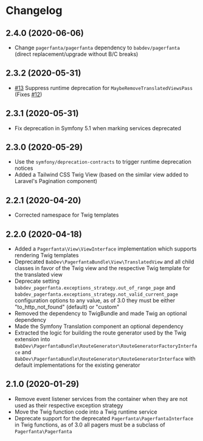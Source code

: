 # Changelog

## 2.4.0 (2020-06-06)

- Change `pagerfanta/pagerfanta` dependency to `babdev/pagerfanta` (direct replacement/upgrade without B/C breaks)

## 2.3.2 (2020-05-31)

- [#13](https://github.com/BabDev/BabDevPagerfantaBundle/pull/13) Suppress runtime deprecation for `MaybeRemoveTranslatedViewsPass` (Fixes [#12](https://github.com/BabDev/BabDevPagerfantaBundle/issues/12))

## 2.3.1 (2020-05-31)

- Fix deprecation in Symfony 5.1 when marking services deprecated

## 2.3.0 (2020-05-29)

- Use the `symfony/deprecation-contracts` to trigger runtime deprecation notices
- Added a Tailwind CSS Twig View (based on the similar view added to Laravel's Pagination component)

## 2.2.1 (2020-04-20)

- Corrected namespace for Twig templates

## 2.2.0 (2020-04-18)

- Added a `Pagerfanta\View\ViewInterface` implementation which supports rendering Twig templates
- Deprecated `BabDev\PagerfantaBundle\View\TranslatedView` and all child classes in favor of the Twig view and the respective Twig template for the translated view
- Deprecate setting `babdev_pagerfanta.exceptions_strategy.out_of_range_page` and `babdev_pagerfanta.exceptions_strategy.not_valid_current_page` configuration options to any value, as of 3.0 they must be either "to_http_not_found" (default) or "custom"
- Removed the dependency to TwigBundle and made Twig an optional dependency
- Made the Symfony Translation component an optional dependency
- Extracted the logic for building the route generator used by the Twig extension into `BabDev\PagerfantaBundle\RouteGenerator\RouteGeneratorFactoryInterface` and `BabDev\PagerfantaBundle\RouteGenerator\RouteGeneratorInterface` with default implementations for the existing generator

## 2.1.0 (2020-01-29)

- Remove event listener services from the container when they are not used as their respective exception strategy
- Move the Twig function code into a Twig runtime service
- Deprecate support for the deprecated `Pagerfanta\PagerfantaInterface` in Twig functions, as of 3.0 all pagers must be a subclass of `Pagerfanta\Pagerfanta`
